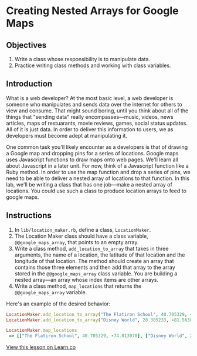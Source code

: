 # Creating Nested Arrays for Google Maps

## Objectives

1. Write a class whose responsibility is to manipulate data.
2. Practice writing class methods and working with class variables.

## Introduction

What is a web developer? At the most basic level, a web developer is someone who manipulates and sends data over the internet for others to view and consume. That might sound boring, until you think about all of the things that "sending data" really encompasses––music, videos, news articles, maps of restuarants, movie reviews, games, social status updates. All of it is just data. In order to deliver this information to users, we as developers must become adept at manipulating it. 

One common task you'll likely encounter as a developers is that of drawing a Google map and dropping pins for a series of locations. Google maps uses Javascript functions to draw maps onto web pages. We'll learn all about Javascript in a later unit. For now, think of a Javascript function like a Ruby method. In order to use the map function and drop a series of pins, we need to be able to deliver a nested array of locations to that function. In this lab, we'll be writing a class that has one job––make a nested array of locations. You could use such a class to produce location arrays to feed to google maps.

 

## Instructions

1. In `lib/location_maker.rb`, define a class, `LocationMaker`. 
2. The Location Maker class should have a class variable, `@@google_maps_array`, that points to an empty array. 
3. Write a class method, `add_location_to_array` that takes in three arguments, the name of a location, the latitude of that location and the longitude of that location. The method should create an array that contains those three elements and then add that array to the array stored in the `@@google_maps_array` class variable. You are building a nested array––an array whose index items are other arrays. 
4. Write a class method, `map_locations` that returns the `@@google_maps_array` variable. 

Here's an example of the desired behavior: 

```ruby
LocationMaker.add_location_to_array("The Flatiron School", 40.705329, -74.013970)
LocationMaker.add_location_to_array("Disney World", 28.385233, -81.563874)

LocationMaker.map_locations
 => [["The Flatiron School", 40.705329, -74.013970], ["Disney World", 28.385233, -81.563874]]
```



<a href='https://learn.co/lessons/oo-nesting-for-google-maps' data-visibility='hidden'>View this lesson on Learn.co</a>

